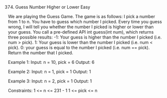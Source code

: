 374. Guess Number Higher or Lower
Easy

We are playing the Guess Game. The game is as follows:
I pick a number from 1 to n. You have to guess which number I picked.
Every time you guess wrong, I will tell you whether the number I picked is higher or lower than your guess.
You call a pre-defined API int guess(int num), which returns three possible results:
-1: Your guess is higher than the number I picked (i.e. num > pick).
1: Your guess is lower than the number I picked (i.e. num < pick).
0: your guess is equal to the number I picked (i.e. num == pick).
Return the number that I picked.

Example 1:
Input: n = 10, pick = 6
Output: 6

Example 2:
Input: n = 1, pick = 1
Output: 1

Example 3:
Input: n = 2, pick = 1
Output: 1
 
Constraints:
1 <= n <= 231 - 1
1 <= pick <= n
